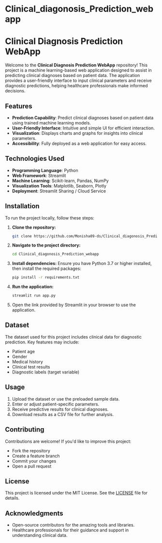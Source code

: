 # Clinical_diagonosis_Prediction_webapp

# Clinical Diagnosis Prediction WebApp

Welcome to the **Clinical Diagnosis Prediction WebApp** repository! This project is a machine learning-based web application designed to assist in predicting clinical diagnoses based on patient data. The application provides a user-friendly interface to input clinical parameters and receive diagnostic predictions, helping healthcare professionals make informed decisions.

## Features

- **Prediction Capability**: Predict clinical diagnoses based on patient data using trained machine learning models.
- **User-Friendly Interface**: Intuitive and simple UI for efficient interaction.
- **Visualization**: Displays charts and graphs for insights into clinical parameters.
- **Accessibility**: Fully deployed as a web application for easy access.

## Technologies Used

- **Programming Language**: Python
- **Web Framework**: Streamlit
- **Machine Learning**: Scikit-learn, Pandas, NumPy
- **Visualization Tools**: Matplotlib, Seaborn, Plotly
- **Deployment**: Streamlit Sharing / Cloud Service

## Installation

To run the project locally, follow these steps:

1. **Clone the repository:**
   ```bash
   git clone https://github.com/Monisha09-ds/Clinical_diagonosis_Prediction_webapp.git
   ```

2. **Navigate to the project directory:**
   ```bash
   cd Clinical_diagonosis_Prediction_webapp
   ```

3. **Install dependencies:**
   Ensure you have Python 3.7 or higher installed, then install the required packages:
   ```bash
   pip install -r requirements.txt
   ```

4. **Run the application:**
   ```bash
   streamlit run app.py
   ```

5. Open the link provided by Streamlit in your browser to use the application.

## Dataset

The dataset used for this project includes clinical data for diagnostic prediction. Key features may include:
- Patient age
- Gender
- Medical history
- Clinical test results
- Diagnostic labels (target variable)

## Usage

1. Upload the dataset or use the preloaded sample data.
2. Enter or adjust patient-specific parameters.
3. Receive predictive results for clinical diagnoses.
4. Download results as a CSV file for further analysis.

## Contributing

Contributions are welcome! If you'd like to improve this project:
- Fork the repository
- Create a feature branch
- Commit your changes
- Open a pull request

## License

This project is licensed under the MIT License. See the [LICENSE](LICENSE) file for details.

## Acknowledgments

- Open-source contributors for the amazing tools and libraries.
- Healthcare professionals for their guidance and support in understanding clinical data.

